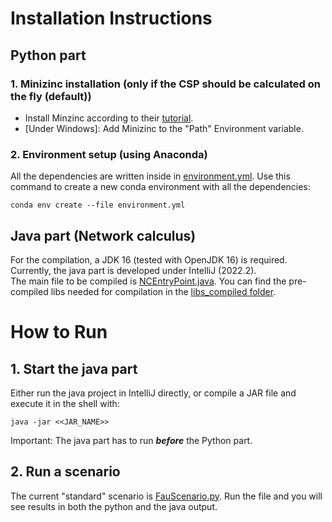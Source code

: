 # Installation Instructions
## Python part
### 1. Minizinc installation (only if the CSP should be calculated on the fly (default))
- Install Minzinc according to their [tutorial](https://www.minizinc.org/).
- [Under Windows]: Add Minizinc to the "Path" Environment variable.
### 2. Environment setup (using Anaconda)
All the dependencies are written inside in [environment.yml](environment.yml).
Use this command to create a new conda environment with all the dependencies:
```commandline
conda env create --file environment.yml
```

## Java part (Network calculus)
For the compilation, a JDK 16 (tested with OpenJDK 16) is required.  
Currently, the java part is developed under IntelliJ (2022.2).  
The main file to be compiled is [NCEntryPoint.java](java/NCEntryPoint.java).
You can find the pre-compiled libs needed for compilation in the [libs_compiled folder](java/libs_compiled).


# How to Run
## 1. Start the java part
Either run the java project in IntelliJ directly, or compile a JAR file and execute it in the shell with:
````commandline
java -jar <<JAR_NAME>>
````
Important: The java part has to run _**before**_ the Python part.

## 2. Run a scenario
The current "standard" scenario is [FauScenario.py](CSP/scenarios/FauScenario.py).
Run the file and you will see results in both the python and the java output.